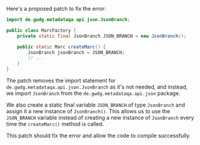 Here's a proposed patch to fix the error:
```java
import de.gwdg.metadataqa.api.json.JsonBranch;

public class MarcFactory {
    private static final JsonBranch JSON_BRANCH = new JsonBranch();

    public static Marc createMarc() {
        JsonBranch jsonBranch = JSON_BRANCH;
        // ...
    }
}
```
The patch removes the import statement for `de.gwdg.metadataqa.api.json.JsonBranch` as it's not needed, and instead, we import `JsonBranch` from the `de.gwdg.metadataqa.api.json` package.

We also create a static final variable `JSON_BRANCH` of type `JsonBranch` and assign it a new instance of `JsonBranch()`. This allows us to use the `JSON_BRANCH` variable instead of creating a new instance of `JsonBranch` every time the `createMarc()` method is called.

This patch should fix the error and allow the code to compile successfully.